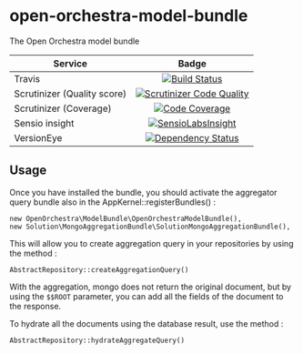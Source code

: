 open-orchestra-model-bundle
=========================

The Open Orchestra model bundle

| Service       | Badge         |
| ------------- |:-------------:|
| Travis | [![Build Status](https://travis-ci.org/open-orchestra/open-orchestra-model-bundle.svg)](https://travis-ci.org/open-orchestra/open-orchestra-model-bundle) |
| Scrutinizer (Quality score) | [![Scrutinizer Code Quality](https://scrutinizer-ci.com/g/open-orchestra/open-orchestra-model-bundle/badges/quality-score.png?b=master)](https://scrutinizer-ci.com/g/open-orchestra/open-orchestra-model-bundle/?branch=master) |
| Scrutinizer (Coverage) | [![Code Coverage](https://scrutinizer-ci.com/g/open-orchestra/open-orchestra-model-bundle/badges/coverage.png?b=master)](https://scrutinizer-ci.com/g/open-orchestra/open-orchestra-model-bundle/?branch=master) |
| Sensio insight | [![SensioLabsInsight](https://insight.sensiolabs.com/projects/e6c86919-8c4a-4b5a-9619-7b671e4a4ae1/big.png)](https://insight.sensiolabs.com/projects/e6c86919-8c4a-4b5a-9619-7b671e4a4ae1) |
| VersionEye | [![Dependency Status](https://www.versioneye.com/user/projects/551e8799971f781c4800017c/badge.svg?style=flat)](https://www.versioneye.com/user/projects/551e8799971f781c4800017c) |

Usage
-----

Once you have installed the bundle, you should activate the aggregator query bundle also in the AppKernel::registerBundles() :

    new OpenOrchestra\ModelBundle\OpenOrchestraModelBundle(),
    new Solution\MongoAggregationBundle\SolutionMongoAggregationBundle(),

This will allow you to create aggregation query in your repositories by using the method :

    AbstractRepository::createAggregationQuery()

With the aggregation, mongo does not return the original document, but by using the `$$ROOT` parameter, you can add all 
the fields of the document to the response.

To hydrate all the documents using the database result, use the method :

    AbstractRepository::hydrateAggregateQuery()
